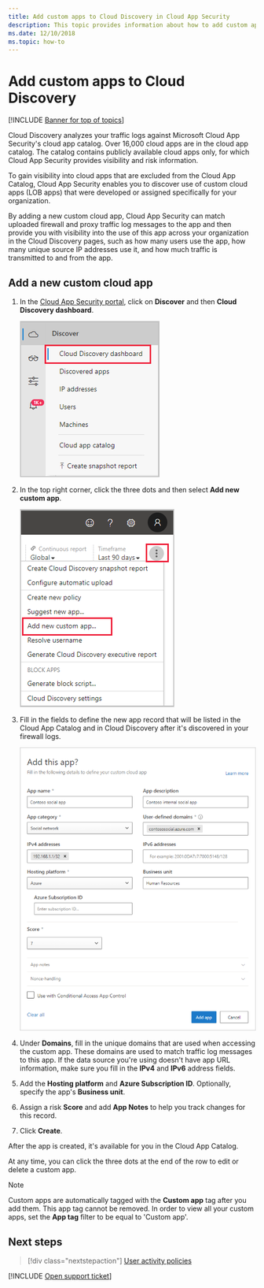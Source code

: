 ```yaml
---
title: Add custom apps to Cloud Discovery in Cloud App Security
description: This topic provides information about how to add custom apps to Cloud Discovery in Cloud App Security to monitor Shadow IT.
ms.date: 12/10/2018
ms.topic: how-to
---
```

# Add custom apps to Cloud Discovery

[!INCLUDE [Banner for top of topics](includes/banner.md)]

Cloud Discovery analyzes your traffic logs against Microsoft Cloud App Security's cloud app catalog. Over 16,000 cloud apps are in the cloud app catalog. The catalog contains publicly available cloud apps only, for which Cloud App Security provides visibility and risk information.

To gain visibility into cloud apps that are excluded from the Cloud App Catalog, Cloud App Security enables you to discover use of custom cloud apps (LOB apps) that were developed or assigned specifically for your organization.

By adding a new custom cloud app, Cloud App Security can match uploaded firewall and proxy traffic log messages to the app and then provide you with visibility into the use of this app across your organization in the Cloud Discovery pages, such as how many users use the app, how many unique source IP addresses use it, and how much traffic is transmitted to and from the app.

## Add a new custom cloud app

1. In the [Cloud App Security portal](https://portal.cloudappsecurity.com/), click on **Discover** and then **Cloud Discovery dashboard**.

    ![cloud discovery dashboard menu](media/cloud-discovery-dashboard-menu.png)

2. In the top right corner, click the three dots and then select **Add new custom app**.

    ![add custom app menu](media/add-custom-app-menu.png)

3. Fill in the fields to define the new app record that will be listed in the Cloud App Catalog and in Cloud Discovery after it's discovered in your firewall logs.

    ![custom app](media/add-custom-app.png)

4. Under **Domains**, fill in the unique domains that are used when accessing the custom app. These domains are used to match traffic log messages to this app. If the data source you're using doesn't have app URL information, make sure you fill in the **IPv4** and **IPv6** address fields.
5. Add the **Hosting platform** and **Azure Subscription ID**. Optionally, specify the app's **Business unit**.
6. Assign a risk **Score** and add **App Notes** to help you track changes for this record.
7. Click **Create**.

After the app is created, it's available for you in the Cloud App Catalog.

At any time, you can click the three dots at the end of the row to edit or delete a custom app.

>[!NOTE]
> Custom apps are automatically tagged with the **Custom app** tag after you add them. This app tag cannot be removed.
In order to view all your custom apps, set the **App tag** filter to be equal to 'Custom app'.
<!-- - By default, custom apps have a risk score of 10, but you can use the **Override app score** action to change it at any time.-->

## Next steps

> [!div class="nextstepaction"]
> [User activity policies](user-activity-policies.md)

[!INCLUDE [Open support ticket](includes/support.md)]
